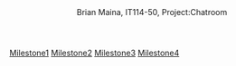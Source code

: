 <header>Brian Maina, IT114-50, Project:Chatroom </header>
<a href="https://github.com/Crash105/IT114-50/blob/main/Project/milestone1.md">Milestone1</a>
<a href="https://github.com/Crash105/IT114-50/blob/main/Project/milestone2.md">Milestone2</a>
<a href="https://github.com/Crash105/IT114-50/blob/main/Project/milestone3.md">Milestone3</a>
<a href="https://github.com/Crash105/IT114-50/blob/main/Project/milestone4.md">Milestone4</a>